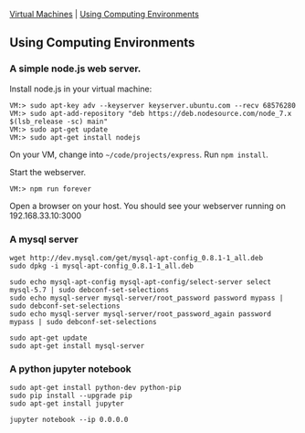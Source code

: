 [Virtual Machines](VM.md) | [Using Computing Environments](CE.md) 

## Using Computing Environments


### A simple node.js web server.


Install node.js in your virtual machine:

```
VM:> sudo apt-key adv --keyserver keyserver.ubuntu.com --recv 68576280
VM:> sudo apt-add-repository "deb https://deb.nodesource.com/node_7.x $(lsb_release -sc) main"
VM:> sudo apt-get update
VM:> sudo apt-get install nodejs
```

On your VM, change into `~/code/projects/express`. Run `npm install`.

Start the webserver.

```
VM:> npm run forever
```

Open a browser on your host. You should see your webserver running on 192.168.33.10:3000

### A mysql server

```
wget http://dev.mysql.com/get/mysql-apt-config_0.8.1-1_all.deb
sudo dpkg -i mysql-apt-config_0.8.1-1_all.deb

sudo echo mysql-apt-config mysql-apt-config/select-server select mysql-5.7 | sudo debconf-set-selections
sudo echo mysql-server mysql-server/root_password password mypass | sudo debconf-set-selections  
sudo echo mysql-server mysql-server/root_password_again password mypass | sudo debconf-set-selections

sudo apt-get update
sudo apt-get install mysql-server
```

### A python jupyter notebook

```
sudo apt-get install python-dev python-pip
sudo pip install --upgrade pip 
sudo apt-get install jupyter

jupyter notebook --ip 0.0.0.0
```
